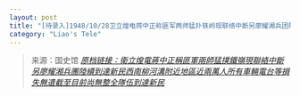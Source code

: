 ```yaml
---
layout: post
title: "[待录入]1948/10/28卫立煌电蒋中正称匪军两师猛扑铁岭现联络中断另廖耀湘兵团陆续到达新民西南柳河沟附近地区近两万人所有车辆电台等损失无遗截至目前尚无整全队伍到达新民"
category: "Liao's Tele"
---
```



> 来源：国史馆 [*原档链接：衛立煌電蔣中正稱匪軍兩師猛撲鐵嶺現聯絡中斷另廖耀湘兵團陸續到達新民西南柳河溝附近地區近兩萬人所有車輛電台等損失無遺截至目前尚無整全隊伍到達新民*](https://ahonline.drnh.gov.tw/index.php?act=Display/image/5894541jI28ZeP#6bJ)